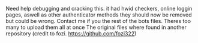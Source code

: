 Need help debugging and cracking this. 
it had hwid checkers, online loggin pages, aswell as other authenticator methods they should now be removed but could be wrong.
Contact me if you the rest of the bots files. Theres too many to upload them all at once 
The original files where found in another repository (credit to fozi. https://github.com/fozi322)

